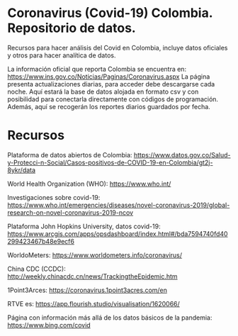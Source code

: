 # Coronavirus (Covid-19) Colombia. Repositorio de datos.  
Recursos para hacer análisis del Covid en Colombia, incluye datos oficiales y otros para hacer analítica de datos. 

La información oficial que reporta Colombia se encuentra en: https://www.ins.gov.co/Noticias/Paginas/Coronavirus.aspx La página presenta actualizaciones diarias, para acceder debe descargarse cada noche. Aquí estará la base de datos alojada en formato csv y con posibilidad para conectarla directamente con códigos de programación. Además, aquí se recogerán los reportes diarios guardados por fecha. 

# Recursos
Plataforma de datos abiertos de Colombia: https://www.datos.gov.co/Salud-y-Protecci-n-Social/Casos-positivos-de-COVID-19-en-Colombia/gt2j-8ykr/data  

World Health Organization (WHO): https://www.who.int/

Investigaciones sobre covid-19: https://www.who.int/emergencies/diseases/novel-coronavirus-2019/global-research-on-novel-coronavirus-2019-ncov

Plataforma John Hopkins University, datos covid-19: https://www.arcgis.com/apps/opsdashboard/index.html#/bda7594740fd40299423467b48e9ecf6

WorldoMeters: https://www.worldometers.info/coronavirus/

China CDC (CCDC): http://weekly.chinacdc.cn/news/TrackingtheEpidemic.htm

1Point3Arces: https://coronavirus.1point3acres.com/en

RTVE es: https://app.flourish.studio/visualisation/1620066/

Página con información más allá de los datos básicos de la pandemia: https://www.bing.com/covid

